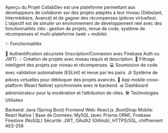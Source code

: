 Aperçu du Projet
CollabDev est une plateforme permettant aux développeurs de collaborer sur des projets adaptés à leur niveau (Débutant, Intermédiaire, Avancé) et de gagner des récompenses (pièces virtuelles). L'objectif est de simuler un environnement de développement réel avec des fonctionnalités clés : gestion de projets, revue de code, système de récompenses et multi-plateforme (web + mobile).

✨ Fonctionnalités

🔐 Authentification sécurisée (Inscription/Connexion avec Firebase Auth ou JWT).
💡 Création de projets avec niveau requis et description.
🎯 Filtrage intelligent des projets par niveau et récompenses.
💻 Soumission de code avec validation automatisée (ESLint) et revue par les pairs.
🪙 Système de pièces virtuelles pour débloquer des projets avancés.
📱 App mobile cross-platform (React Native) synchronisée avec le backend.
📊 Dashboard administrateur pour la modération et l’attribution de rôles.
🛠 Technologies Utilisées

Backend: Java (Spring Boot) Frontend Web: React.js ,BootStrap
Mobile: React Native |
Base de Données: MySQL (avec Prisma ORM), Firebase Firestore (NoSQL) Sécurité: JWT, OAuth2 (GitHub), HTTPS/SSL, chiffrement AES-256

